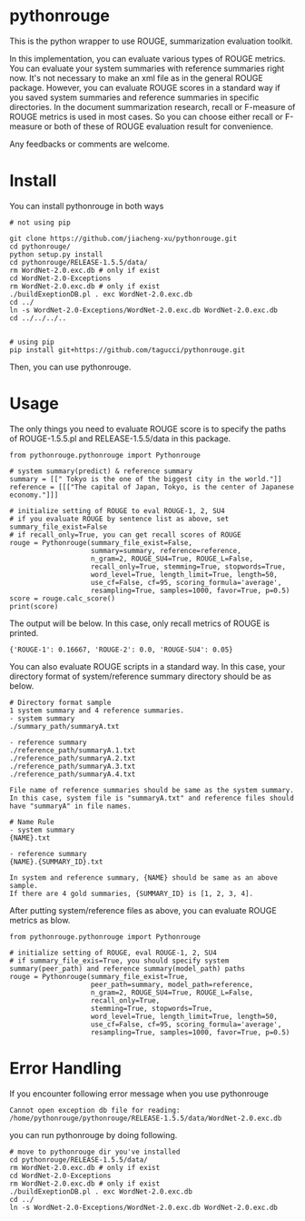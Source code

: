# pythonrouge
This is the python wrapper to use ROUGE, summarization evaluation toolkit.

In this implementation, you can evaluate various types of ROUGE metrics. You can evaluate your system summaries with reference summaries right now. It's not necessary to make an xml file as in the general ROUGE package. However, you can evaluate ROUGE scores in a standard way if you saved system summaries and reference summaries in specific directories. In the document summarization research, recall or F-measure of ROUGE metrics is used in most cases. So you can choose either recall or F-measure or both of these of ROUGE evaluation result for convenience.

Any feedbacks or comments are welcome.

# Install
You can install pythonrouge in both ways

```
# not using pip

git clone https://github.com/jiacheng-xu/pythonrouge.git
cd pythonrouge/
python setup.py install
cd pythonrouge/RELEASE-1.5.5/data/
rm WordNet-2.0.exc.db # only if exist
cd WordNet-2.0-Exceptions
rm WordNet-2.0.exc.db # only if exist
./buildExeptionDB.pl . exc WordNet-2.0.exc.db
cd ../
ln -s WordNet-2.0-Exceptions/WordNet-2.0.exc.db WordNet-2.0.exc.db
cd ../../../..


# using pip
pip install git+https://github.com/tagucci/pythonrouge.git
```
Then, you can use pythonrouge.

# Usage

The only things you need to evaluate ROUGE score is to specify the paths of ROUGE-1.5.5.pl and RELEASE-1.5.5/data in this package.

```
from pythonrouge.pythonrouge import Pythonrouge

# system summary(predict) & reference summary
summary = [[" Tokyo is the one of the biggest city in the world."]]
reference = [[["The capital of Japan, Tokyo, is the center of Japanese economy."]]]

# initialize setting of ROUGE to eval ROUGE-1, 2, SU4
# if you evaluate ROUGE by sentence list as above, set summary_file_exist=False
# if recall_only=True, you can get recall scores of ROUGE
rouge = Pythonrouge(summary_file_exist=False,
                    summary=summary, reference=reference,
                    n_gram=2, ROUGE_SU4=True, ROUGE_L=False,
                    recall_only=True, stemming=True, stopwords=True,
                    word_level=True, length_limit=True, length=50,
                    use_cf=False, cf=95, scoring_formula='average',
                    resampling=True, samples=1000, favor=True, p=0.5)
score = rouge.calc_score()
print(score)
```

The output will be below. In this case, only recall metrics of ROUGE is printed.

```
{'ROUGE-1': 0.16667, 'ROUGE-2': 0.0, 'ROUGE-SU4': 0.05}
```

You can also evaluate ROUGE scripts in a standard way.
In this case, your directory format of system/reference summary directory should be as below.

```
# Directory format sample
1 system summary and 4 reference summaries.
- system summary
./summary_path/summaryA.txt

- reference summary
./reference_path/summaryA.1.txt
./reference_path/summaryA.2.txt
./reference_path/summaryA.3.txt
./reference_path/summaryA.4.txt

File name of reference summaries should be same as the system summary.
In this case, system file is "summaryA.txt" and reference files should have "summaryA" in file names.

# Name Rule
- system summary
{NAME}.txt

- reference summary
{NAME}.{SUMMARY_ID}.txt

In system and reference summary, {NAME} should be same as an above sample.
If there are 4 gold summaries, {SUMMARY_ID} is [1, 2, 3, 4].
```

After putting system/reference files as above, you can evaluate ROUGE metrics as blow.

```
from pythonrouge.pythonrouge import Pythonrouge

# initialize setting of ROUGE, eval ROUGE-1, 2, SU4
# if summary_file_exis=True, you should specify system summary(peer_path) and reference summary(model_path) paths
rouge = Pythonrouge(summary_file_exist=True,
                    peer_path=summary, model_path=reference,
                    n_gram=2, ROUGE_SU4=True, ROUGE_L=False,
                    recall_only=True,
                    stemming=True, stopwords=True,
                    word_level=True, length_limit=True, length=50,
                    use_cf=False, cf=95, scoring_formula='average',
                    resampling=True, samples=1000, favor=True, p=0.5)
```


# Error Handling
If you encounter following error message when you use pythonrouge

```
Cannot open exception db file for reading: /home/pythonrouge/pythonrouge/RELEASE-1.5.5/data/WordNet-2.0.exc.db
```

you can run pythonrouge by doing following.

```
# move to pythonrouge dir you've installed
cd pythonrouge/RELEASE-1.5.5/data/
rm WordNet-2.0.exc.db # only if exist
cd WordNet-2.0-Exceptions
rm WordNet-2.0.exc.db # only if exist
./buildExeptionDB.pl . exc WordNet-2.0.exc.db
cd ../
ln -s WordNet-2.0-Exceptions/WordNet-2.0.exc.db WordNet-2.0.exc.db
```
